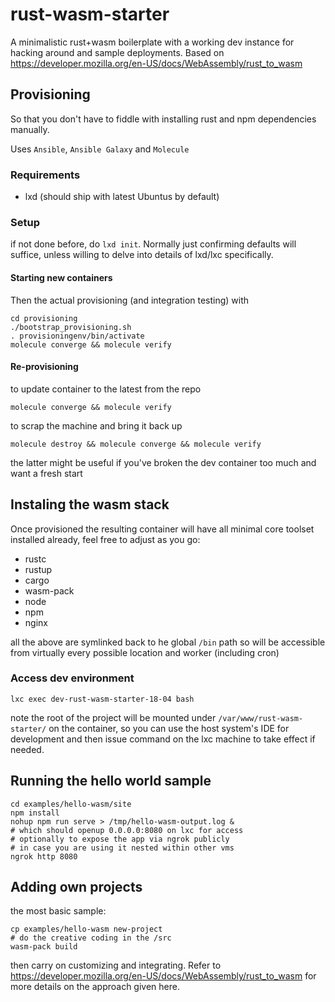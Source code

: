 # rust-wasm-starter

A minimalistic rust+wasm boilerplate with a working dev instance for hacking around and sample deployments.
Based on https://developer.mozilla.org/en-US/docs/WebAssembly/rust_to_wasm

## Provisioning

So that you don't have to fiddle with installing rust and npm dependencies manually.

Uses `Ansible`, `Ansible Galaxy` and `Molecule`

### Requirements

* lxd (should ship with latest Ubuntus by default)

### Setup

if not done before, do `lxd init`. Normally just confirming defaults will suffice,
unless willing to delve into details of lxd/lxc specifically.


#### Starting new containers

Then the actual provisioning (and integration testing) with

    cd provisioning
    ./bootstrap_provisioning.sh
    . provisioningenv/bin/activate
    molecule converge && molecule verify

#### Re-provisioning

to update container to the latest from the repo

    molecule converge && molecule verify

to scrap the machine and bring it back up

    molecule destroy && molecule converge && molecule verify

the latter might be useful if you've broken the dev container too much and want a fresh start


## Instaling the wasm stack

Once provisioned the resulting container will have all minimal core toolset installed already,
feel free to adjust as you go:

* rustc
* rustup
* cargo
* wasm-pack
* node
* npm
* nginx

all the above are symlinked back to he global `/bin` path so will be accessible from virtually
every possible location and worker (including cron)

### Access dev environment


    lxc exec dev-rust-wasm-starter-18-04 bash


note the root of the project will be mounted under `/var/www/rust-wasm-starter/` on the container, so you can use
the host system's IDE for development and then issue command on the lxc machine to take effect if needed.


## Running the hello world sample

    cd examples/hello-wasm/site
    npm install
    nohup npm run serve > /tmp/hello-wasm-output.log &
    # which should openup 0.0.0.0:8080 on lxc for access
    # optionally to expose the app via ngrok publicly
    # in case you are using it nested within other vms
    ngrok http 8080

## Adding own projects

the most basic sample:

    cp examples/hello-wasm new-project
    # do the creative coding in the /src
    wasm-pack build

then carry on customizing and integrating. Refer to https://developer.mozilla.org/en-US/docs/WebAssembly/rust_to_wasm
for more details on the approach given here.